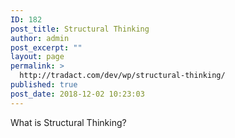 ```yaml
---
ID: 182
post_title: Structural Thinking
author: admin
post_excerpt: ""
layout: page
permalink: >
  http://tradact.com/dev/wp/structural-thinking/
published: true
post_date: 2018-12-02 10:23:03
---
```

What is Structural Thinking?